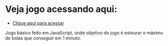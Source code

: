# Veja jogo acessando aqui:
* [Clique aqui para acessar](https://brunosmeneses.github.io/jogo-estourar-bolas-/)

Jogo básico feito em JavaScript, onde objetivo do jogo é estourar o máximo de bolas que conseguir em 1 minuto.
